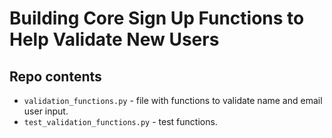 # Building Core Sign Up Functions to Help Validate New Users  
  
## Repo contents  
- `validation_functions.py` - file with functions to validate name and email user input.  
- `test_validation_functions.py` - test functions.  
